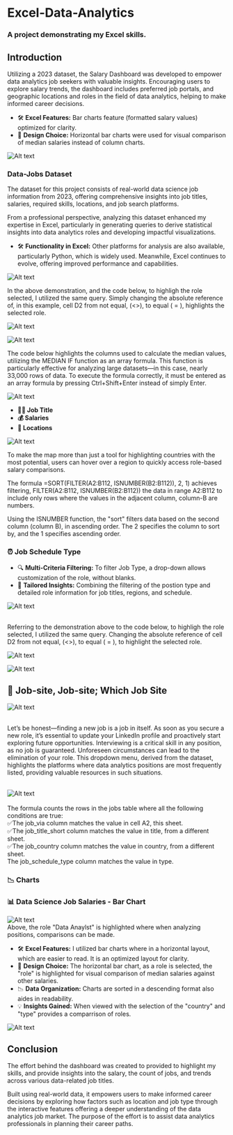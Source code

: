 # Excel-Data-Analytics
### A project demonstrating my Excel skills.
## Introduction

Utilizing a 2023 dataset, the Salary Dashboard was developed to empower data analytics job seekers with valuable insights. Encouraging users to explore salary trends, the dashboard includes preferred job portals, and geographic locations and roles in the field of data analytics, helping to make informed career decisions.


- 🛠️ **Excel Features:** Bar charts feature (formatted salary values) optimized for clarity.
- 🎨 **Design Choice:** Horizontal bar charts were used for visual comparison of median salaries instead of column charts.
  

![Alt text](media/Dashboard.gif)


### Data-Jobs Dataset

The dataset for this project consists of real-world data science job information from 2023, offering comprehensive insights into job titles, salaries, required skills, locations, and job search platforms.

From a professional perspective, analyzing this dataset enhanced my expertise in Excel, particularly in generating queries to derive statistical insights into data analytics roles and developing impactful visualizations.

- 🛠️ **Functionality in Excel:** Other platforms for analysis are also available, particularly Python, which is widely used. Meanwhile, Excel continues to evolve, offering improved performance and capabilities.

![Alt text](media/Drop_Down.gif)  

In the above demonstration, and the code below, to highligh the role selected, I utilized the same query. Simply changing the absolute reference of, in this example, cell D2 from not equal, (<>), to equal ( = ), highlights the selected role. 

![Alt text](media/Median_Bar_Highlight1.png)

![Alt text](media/Median_Bar_Highlight2.png)

The code below highlights the columns used to calculate the median values, utilizing the MEDIAN IF function as an array formula. This function is particularly effective for analyzing large datasets—in this case, nearly 33,000 rows of data. To execute the formula correctly, it must be entered as an array formula by pressing Ctrl+Shift+Enter instead of simply Enter.

![Alt text](media/Calculate_Median_per_Country.png)

- **👨‍💼 Job Title**
- **💰 Salaries**
- **📍 Locations**
  
![Alt text](media/Hover_Point.gif)

To make the map more than just a tool for highlighting countries with the most potential, users can hover over a region to quickly access role-based salary comparisons.

The formula =SORT(FILTER(A2:B112, ISNUMBER(B2:B112)), 2, 1) achieves filtering, FILTER(A2:B112, ISNUMBER(B2:B112)) the data in range A2:B112 to include only rows where the values in the adjacent column, column-B are numbers. 

Using the ISNUMBER function, the "sort" filters data based on the second column (column B), in ascending order. The 2 specifies the column to sort by, and the 1 specifies ascending order.


### ⏰ Job Schedule Type



- 🔍 **Multi-Criteria Filtering:** To filter Job Type, a drop-down allows customization of the role, without blanks.
- 🎯 **Tailored Insights:** Combining the filtering of the postion type and detailed role information for job titles, regions, and schedule.


![Alt text](media/Type.gif)<br><br>



Referring to the demonstration above to the code below, to highligh the role selected, I utilized the same query. Changing the absolute reference of cell D2 from not equal, (<>), to equal ( = ), to highlight the selected role. 


![Alt text](media/Highlight_2.png)

![Alt text](media/HIghlight_1.png)


## 🔭 **Job-site, Job-site; Which Job Site**

![Alt text](media/Country.gif)
 <br><br>



Let’s be honest—finding a new job is a job in itself. As soon as you secure a new role, it’s essential to update your LinkedIn profile and proactively start exploring future opportunities. Interviewing is a critical skill in any position, as no job is guaranteed. Unforeseen circumstances can lead to the elimination of your role. This dropdown menu, derived from the dataset, highlights the platforms where data analytics positions are most frequently listed, providing valuable resources in such situations.
 <br><br>


![Alt text](media/Job_Site_Host.png)
 <br><br>
The formula counts the rows in the jobs table where all the following conditions are true:\
✅The job_via column matches the value in cell A2, this sheet.\
✅The job_title_short column matches the value in title, from a different sheet.\
✅The job_country column matches the value in country, from a different sheet.\
   The job_schedule_type column matches the value in type.


###


### 📉 Charts

### 📊 Data Science Job Salaries - Bar Chart

![Alt text](media/Chart_Role_Annual_Salary.png)
 <br>
 Above, the role "Data Anaylst" is highlighted where when analyzing positions, comparisons can be made.
  <br>
  

- 🛠️ **Excel Features:** I utilized bar charts where in a horizontal layout, which are easier to read. It is an optimized layout for clarity.
- 🎨 **Design Choice:** The horizontal bar chart, as a role is selected, the "role" is highlighted for visual comparison of median salaries against other salaries.
- 📉 **Data Organization:** Charts are sorted in a descending format also aides in readability.
- 💡 **Insights Gained:** When viewed with the selection of the "country" and "type" provides a comparrison of roles.

![Alt text](media/2_Salary_by_Skill_Count.png)

## Conclusion

The effort behind the dashboard was created to provided to highlight my skills, and provide insights into the salary, the count of jobs, and trends across various data-related job titles. 

Built using real-world data, it empowers users to make informed career decisions by exploring how factors such as location and job type through the interactive features offering a deeper understanding of the data analytics job market. The purpose of the effort is to assist data analytics professionals in planning their career paths.
